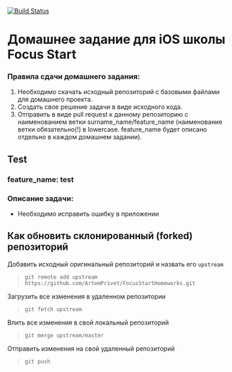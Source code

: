 [![Build Status](https://travis-ci.com/MisnikovRoman/FocusStartHomeworks.svg?branch=master)](https://travis-ci.com/MisnikovRoman/FocusStartHomeworks)
# Домашнее задание для iOS школы Focus Start

### Правила сдачи домашнего задания:
1. Необходимо скачать исходный репозиторий с базовыми файлами для домашнего проекта.
2. Создать свое решение задачи в виде исходного кода.
3. Отправить в виде pull request к данному репозиторию с наименованием ветки surname_name/feature_name (наименование ветки обязательно(!) в lowercase. feature_name будет описано отдельно в каждом домашнем задании).

## Test
### feature_name: test
### Описание задачи:
- Необходимо исправить ошибку в приложении

## Как обновить склонированный (forked) репозиторий
Добавить исходный оригинальный репозиторий и назвать его `upstream`
> `git remote add upstream https://github.com/ArtemPrivet/FocusStartHomeworks.git`

Загрузить все изменения в удаленном репозитории
> `git fetch upstream`

Влить все изменения в свой локальный репозиторий
> `git merge upstream/master`

Отправить изменения на свой удаленный репозиторий
> `git push`
